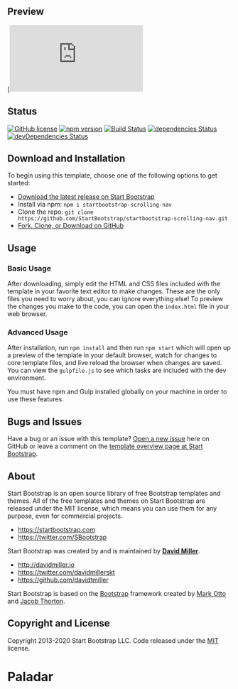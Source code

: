 ## Preview

[![Paladar](https://github.com/AdrianaRosedh/Paladar/blob/master/index.html)

## Status

[![GitHub license](https://img.shields.io/badge/license-MIT-blue.svg)](https://raw.githubusercontent.com/StartBootstrap/startbootstrap-scrolling-nav/master/LICENSE)
[![npm version](https://img.shields.io/npm/v/startbootstrap-scrolling-nav.svg)](https://www.npmjs.com/package/startbootstrap-scrolling-nav)
[![Build Status](https://travis-ci.org/StartBootstrap/startbootstrap-scrolling-nav.svg?branch=master)](https://travis-ci.org/StartBootstrap/startbootstrap-scrolling-nav)
[![dependencies Status](https://david-dm.org/StartBootstrap/startbootstrap-scrolling-nav/status.svg)](https://david-dm.org/StartBootstrap/startbootstrap-scrolling-nav)
[![devDependencies Status](https://david-dm.org/StartBootstrap/startbootstrap-scrolling-nav/dev-status.svg)](https://david-dm.org/StartBootstrap/startbootstrap-scrolling-nav?type=dev)

## Download and Installation

To begin using this template, choose one of the following options to get started:

* [Download the latest release on Start Bootstrap](https://startbootstrap.com/templates/scrolling-nav/)
* Install via npm: `npm i startbootstrap-scrolling-nav`
* Clone the repo: `git clone https://github.com/StartBootstrap/startbootstrap-scrolling-nav.git`
* [Fork, Clone, or Download on GitHub](https://github.com/StartBootstrap/startbootstrap-scrolling-nav)

## Usage

### Basic Usage

After downloading, simply edit the HTML and CSS files included with the template in your favorite text editor to make changes. These are the only files you need to worry about, you can ignore everything else! To preview the changes you make to the code, you can open the `index.html` file in your web browser.

### Advanced Usage

After installation, run `npm install` and then run `npm start` which will open up a preview of the template in your default browser, watch for changes to core template files, and live reload the browser when changes are saved. You can view the `gulpfile.js` to see which tasks are included with the dev environment.

You must have npm and Gulp installed globally on your machine in order to use these features.

## Bugs and Issues

Have a bug or an issue with this template? [Open a new issue](https://github.com/StartBootstrap/startbootstrap-scrolling-nav/issues) here on GitHub or leave a comment on the [template overview page at Start Bootstrap](https://startbootstrap.com/templates/scrolling-nav/).

## About

Start Bootstrap is an open source library of free Bootstrap templates and themes. All of the free templates and themes on Start Bootstrap are released under the MIT license, which means you can use them for any purpose, even for commercial projects.

* <https://startbootstrap.com>
* <https://twitter.com/SBootstrap>

Start Bootstrap was created by and is maintained by **[David Miller](http://davidmiller.io/)**.

* <http://davidmiller.io>
* <https://twitter.com/davidmillerskt>
* <https://github.com/davidtmiller>

Start Bootstrap is based on the [Bootstrap](https://getbootstrap.com/) framework created by [Mark Otto](https://twitter.com/mdo) and [Jacob Thorton](https://twitter.com/fat).

## Copyright and License

Copyright 2013-2020 Start Bootstrap LLC. Code released under the [MIT](https://github.com/StartBootstrap/startbootstrap-scrolling-nav/blob/gh-pages/LICENSE) license.
# Paladar
